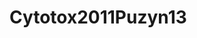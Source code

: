 # Cytotox2011Puzyn13
<a name="material" />
<script type="application/ld+json">

  {
    "@context": "https://schema.org/",
    "@type": "ChemicalSubstance",
    "http://purl.org/dc/terms/conformsTo":
      {
        "@type": "CreativeWork",
        "@id": "https://bioschemas.org/profiles/ChemicalSubstance/0.4-RELEASE/"
      },
    "@id": "https://egonw.github.io/nanowiki/nanowiki13.html#material",
    "name": "Cytotox2011Puzyn13",
    "sameAs: "http://127.0.0.1/mediawiki/index.php/Special:URIResolver/Cytotox2011Puzyn13"
  }
</script>

